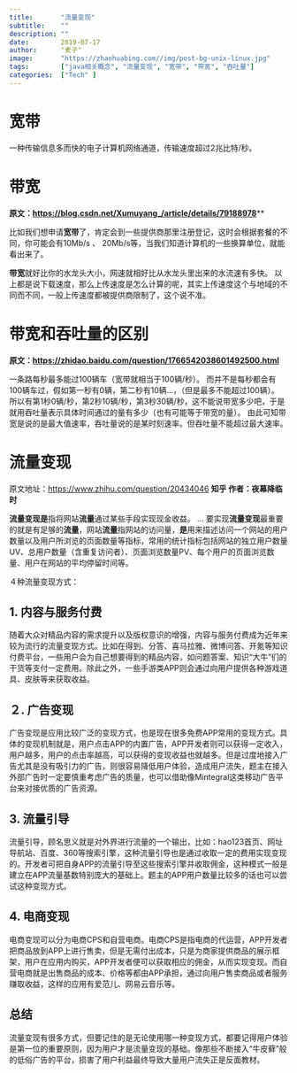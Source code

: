 ```yaml
---
title:       "流量变现"
subtitle:    ""
description: ""
date:        2019-07-17
author:      "麦子"
image:       "https://zhaohuabing.com//img/post-bg-unix-linux.jpg"
tags:        ["java相关概念", "流量变现", "宽带", "带宽", "吞吐量"]
categories:  ["Tech" ]
---
```


# 宽带

一种传输信息多而快的电子计算机网络通道，传输速度超过2兆比特/秒。

# 带宽

**原文：https://blog.csdn.net/Xumuyang_/article/details/79188978****

比如我们想申请**宽带**了，肯定会到一些提供商那里注册登记，这时会根据套餐的不同，你可能会有10Mb/s 、 20Mb/s等，当我们知道计算机的一些换算单位，就能看出来了。

**带宽**就好比你的水龙头大小，网速就相好比从水龙头里出来的水流速有多快。
以上都是说下载速度，那么上传速度是怎么计算的呢，其实上传速度这个与地域的不同而不同，一般上传速度都被提供商限制了，这个说不准。

# 带宽和吞吐量的区别

**原文：<https://zhidao.baidu.com/question/1766542038601492500.html>**

一条路每秒最多能过100辆车（宽带就相当于100辆/秒）。
而并不是每秒都会有100辆车过，假如第一秒有0辆，第二秒有10辆...，（但是最多不能超过100辆）。
所以有第1秒0辆/秒，第2秒10辆/秒，第3秒30辆/秒，这不能说带宽多少吧，于是就用吞吐量表示具体时间通过的量有多少（也有可能等于带宽的量）。
由此可知带宽是说的是最大值速率，吞吐量说的是某时刻速率。但吞吐量不能超过最大速率。

 

# 流量变现

原文地址：https://www.zhihu.com/question/20434046  **知乎  作者：夜幕降临时** 

**流量变现是**指将网站**流量**通过某些手段实现现金收益。 ... 要实现**流量变现**最重要的就是有足够的**流量**，网站**流量**指网站的访问量，**是**用来描述访问一个网站的用户数量以及用户所浏览的页面数量等指标，常用的统计指标包括网站的独立用户数量UV、总用户数量（含重复访问者）、页面浏览数量PV、每个用户的页面浏览数量、用户在网站的平均停留时间等。

４种流量变现方式：

## 1. 内容与服务付费

随着大众对精品内容的需求提升以及版权意识的增强，内容与服务付费成为近年来较为流行的流量变现方式。比如在得到、分答、喜马拉雅、微博问答、开氪等知识付费平台，一些用户会为自己想要得到的精品内容，如问题答案、知识“大牛”们的干货等支付一定费用。除此之外，一些手游类APP则会通过向用户提供各种游戏道具、皮肤等来获取收益。

## ２. 广告变现

广告变现是应用比较广泛的变现方式，也是现在很多免费APP常用的变现方式。具体的变现机制就是，用户点击APP的内置广告，APP开发者则可以获得一定收入，用户越多，用户的点击率越高，可以获得的变现收益也就越多。但是过度地接入广告尤其是没有吸引力的广告，则很容易降低用户体验，造成用户流失，题主在接入外部广告时一定要慎重考虑广告的质量，也可以借助像Mintegral这类移动广告平台来对接优质的广告资源。

## 3. 流量引导

流量引导，顾名思义就是对外界进行流量的一个输出，比如：hao123首页、网址导航站、百度、360等搜索引擎，这种流量引导也是通过收取一定的费用实现变现的。开发者可把自身APP的流量引导至这些搜索引擎并收取佣金，这种模式一般是建立在APP流量基数特别庞大的基础上。题主的APP用户数量比较多的话也可以尝试这种变现方式。

## 4. 电商变现

电商变现可以分为电商CPS和自营电商。电商CPS是指电商的代运营，APP开发者把商品放到APP上进行售卖，但是无需付出成本，只是为商家提供商品的展示框架，用户在应用内购买，APP开发者便可以获取相应的佣金，从而实现变现。而自营电商就是出售商品的成本、价格等都由APP承担，通过向用户售卖商品或者服务赚取收益，这样的应用有爱范儿、网易云音乐等。

## 总结

流量变现有很多方式，但要记住的是无论使用哪一种变现方式，都要记得用户体验是第一位的重要原则，因为用户才是流量变现的基础。像那些不断接入“牛皮藓”般的低俗广告的平台，损害了用户利益最终导致大量用户流失正是反面教材。